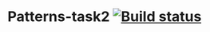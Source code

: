 # Patterns-task2 [![Build status](https://ci.appveyor.com/api/projects/status/biaavq4ftqd27ywr?svg=true)](https://ci.appveyor.com/project/mzrivan/patterns-task1)

